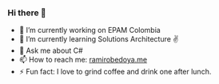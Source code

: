 ### Hi there 👋

- 🔭 I’m currently working on EPAM Colombia
- 🌱 I’m currently learning Solutions Architecture ✌
- 💬 Ask me about C#
- 📫 How to reach me: [ramirobedoya.me](https://ramirobedoya.me/)
- ⚡ Fun fact: I love to grind coffee and drink one after lunch.








<!--
**Whistler092/Whistler092** is a ✨ _special_ ✨ repository because its `README.md` (this file) appears on your GitHub profile.
![whistler092's GitHub stats](https://github-readme-stats.vercel.app/api?username=whistler092&show_icons=true)
[![Top Langs](https://github-readme-stats.vercel.app/api/top-langs/?username=whistler092)](https://github.com/Whistler092?tab=repositories)


Here are some ideas to get you started:

- 🔭 I’m currently working on ...
- 🌱 I’m currently learning ...
- 👯 I’m looking to collaborate on ...
- 🤔 I’m looking for help with ...
- 💬 Ask me about ...
- 📫 How to reach me: ...
- 😄 Pronouns: ...
- ⚡ Fun fact: ...
-->
